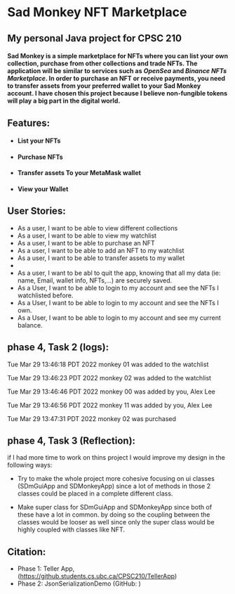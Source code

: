 # Sad Monkey NFT Marketplace

## My personal Java project for CPSC 210

#### Sad Monkey is a simple marketplace for NFTs where you can list your own collection, purchase from other collections and trade NFTs. The application will be similar to services such as *OpenSea* and *Binance NFTs Marketplace*. In order to purchase an NFT or receive payments, you need to transfer assets from your preferred wallet to your Sad Monkey account. I have chosen this project because I believe non-fungible tokens will play a big part in the digital world.

## **Features**:
- #### List your NFTs 
- #### Purchase NFTs
- #### Transfer assets To your MetaMask wallet
- #### View your Wallet



## User Stories:

- As a user, I want to be able to view different collections
- As a user, I want to be able to view my watchlist
- As a user, I want to be able to purchase an NFT
- As a user, I want to be able to add an NFT to my watchlist
- As a user, I want to be able to transfer assets to my wallet
- 
- As a user, I want to be abl to quit the app, knowing that all my data (ie: name, Email, wallet info, NFTs,...) are securely saved.
- As a User, I want to be able to login to my account and see the NFTs I watchlisted before.
- As a User, I want to be able to login to my account and see the NFTs I own.
- As a User, I want to be able to login to my account and see my current balance.


## phase 4, Task 2 (logs):
Tue Mar 29 13:46:18 PDT 2022
monkey 01 was added to the watchlist


Tue Mar 29 13:46:23 PDT 2022
monkey 02 was added to the watchlist


Tue Mar 29 13:46:46 PDT 2022
monkey 00 was added by you, Alex Lee


Tue Mar 29 13:46:56 PDT 2022
monkey 11 was added by you, Alex Lee


Tue Mar 29 13:47:31 PDT 2022
monkey 02 was purchased

## phase 4, Task 3 (Reflection):
if I had more time to work on thins project I would improve my design in the following ways:

- Try to make the whole project more cohesive focusing on ui classes (SDmGuiApp and SDMonkeyApp) since a
lot of methods in those 2 classes could be placed in a complete different class.

- Make super class for SDmGuiApp and SDMonkeyApp since both of these have a lot in common.
by doing so the coupling between the classes would be looser as well since only the super class would be highly 
coupled with classes like NFT.

## Citation: 
- Phase 1: Teller App, (https://github.students.cs.ubc.ca/CPSC210/TellerApp)
- Phase 2: JsonSerializationDemo (GitHub: )